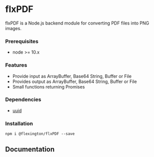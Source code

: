 # flxPDF

flxPDF is a Node.js backend module for converting PDF files into PNG images.
### Prerequisites
- node >= 10.x
### Features
- Provide input as ArrayBuffer, Base64 String, Buffer or File
- Provides output as ArrayBuffer, Base64 String, Buffer or File
- Small functions returning Promises
### Dependencies
- [uuid](https://www.npmjs.com/package/uuid)
### Installation
`npm i @flexington/flxPDF --save`
## Documentation

